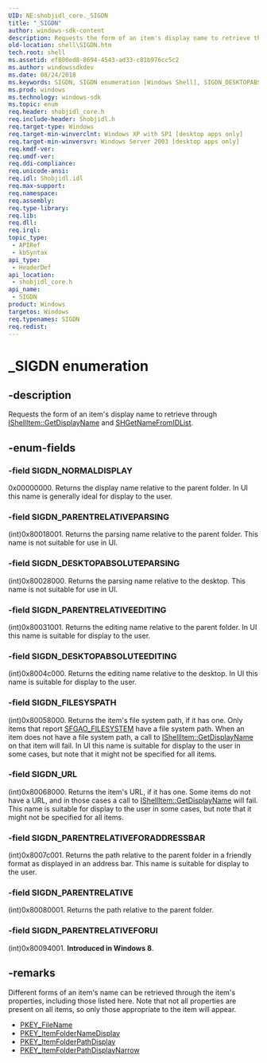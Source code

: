 ```yaml
---
UID: NE:shobjidl_core._SIGDN
title: "_SIGDN"
author: windows-sdk-content
description: Requests the form of an item's display name to retrieve through IShellItem::GetDisplayName and SHGetNameFromIDList.
old-location: shell\SIGDN.htm
tech.root: shell
ms.assetid: ef800ed8-8694-4543-ad33-c81b976cc5c2
ms.author: windowssdkdev
ms.date: 08/24/2018
ms.keywords: SIGDN, SIGDN enumeration [Windows Shell], SIGDN_DESKTOPABSOLUTEEDITING, SIGDN_DESKTOPABSOLUTEPARSING, SIGDN_FILESYSPATH, SIGDN_NORMALDISPLAY, SIGDN_PARENTRELATIVE, SIGDN_PARENTRELATIVEEDITING, SIGDN_PARENTRELATIVEFORADDRESSBAR, SIGDN_PARENTRELATIVEFORUI, SIGDN_PARENTRELATIVEPARSING, SIGDN_URL, _SIGDN, inet_SIGDN, shell.SIGDN, shobjidl_core/SIGDN, shobjidl_core/SIGDN_DESKTOPABSOLUTEEDITING, shobjidl_core/SIGDN_DESKTOPABSOLUTEPARSING, shobjidl_core/SIGDN_FILESYSPATH, shobjidl_core/SIGDN_NORMALDISPLAY, shobjidl_core/SIGDN_PARENTRELATIVE, shobjidl_core/SIGDN_PARENTRELATIVEEDITING, shobjidl_core/SIGDN_PARENTRELATIVEFORADDRESSBAR, shobjidl_core/SIGDN_PARENTRELATIVEFORUI, shobjidl_core/SIGDN_PARENTRELATIVEPARSING, shobjidl_core/SIGDN_URL
ms.prod: windows
ms.technology: windows-sdk
ms.topic: enum
req.header: shobjidl_core.h
req.include-header: Shobjidl.h
req.target-type: Windows
req.target-min-winverclnt: Windows XP with SP1 [desktop apps only]
req.target-min-winversvr: Windows Server 2003 [desktop apps only]
req.kmdf-ver: 
req.umdf-ver: 
req.ddi-compliance: 
req.unicode-ansi: 
req.idl: Shobjidl.idl
req.max-support: 
req.namespace: 
req.assembly: 
req.type-library: 
req.lib: 
req.dll: 
req.irql: 
topic_type:
 - APIRef
 - kbSyntax
api_type:
 - HeaderDef
api_location:
 - shobjidl_core.h
api_name:
 - SIGDN
product: Windows
targetos: Windows
req.typenames: SIGDN
req.redist: 
---
```


# _SIGDN enumeration


## -description


Requests the form of an item's display name to retrieve through <a href="https://msdn.microsoft.com/9b159be9-3797-4c8b-90f8-9d3b3a3afb71">IShellItem::GetDisplayName</a> and <a href="https://msdn.microsoft.com/d2fc1eeb-bd76-4bd7-9a4f-4142e53f0afb">SHGetNameFromIDList</a>.


## -enum-fields




### -field SIGDN_NORMALDISPLAY

0x00000000. Returns the display name relative to the parent folder. In UI this name is generally ideal for display to the user.


### -field SIGDN_PARENTRELATIVEPARSING

(int)0x80018001. Returns the parsing name relative to the parent folder. This name is not suitable for use in UI.


### -field SIGDN_DESKTOPABSOLUTEPARSING

(int)0x80028000. Returns the parsing name relative to the desktop. This name is not suitable for use in UI.


### -field SIGDN_PARENTRELATIVEEDITING

(int)0x80031001. Returns the editing name relative to the parent folder. In UI this name is suitable for display to the user.


### -field SIGDN_DESKTOPABSOLUTEEDITING

(int)0x8004c000. Returns the editing name relative to the desktop. In UI this name is suitable for display to the user.


### -field SIGDN_FILESYSPATH

(int)0x80058000. Returns the item's file system path, if it has one. Only items that report <a href="https://msdn.microsoft.com/4cb85995-cdc8-4474-8c4d-c783ac91c759">SFGAO_FILESYSTEM</a> have a file system path. When an item does not have a file system path, a call to <a href="https://msdn.microsoft.com/9b159be9-3797-4c8b-90f8-9d3b3a3afb71">IShellItem::GetDisplayName</a> on that item will fail. In UI this name is suitable for display to the user in some cases, but note that it might not be specified for all items.


### -field SIGDN_URL

(int)0x80068000. Returns the item's URL, if it has one. Some items do not have a URL, and in those cases a call to <a href="https://msdn.microsoft.com/9b159be9-3797-4c8b-90f8-9d3b3a3afb71">IShellItem::GetDisplayName</a> will fail. This name is suitable for display to the user in some cases, but note that it might not be specified for all items.


### -field SIGDN_PARENTRELATIVEFORADDRESSBAR

(int)0x8007c001. Returns the path relative to the parent folder in a friendly format as displayed in an address bar. This name is suitable for display to the user.


### -field SIGDN_PARENTRELATIVE

(int)0x80080001. Returns the path relative to the parent folder.


### -field SIGDN_PARENTRELATIVEFORUI

(int)0x80094001. <b>Introduced in Windows 8</b>.


## -remarks



Different forms of an item's name can be retrieved through the item's properties, including those listed here. Note that not all properties are present on all items, so only those appropriate to the item will appear.
            
                

<ul>
<li>
<a href="https://msdn.microsoft.com/40940026-6c67-4196-aff6-5f846dc94f27">PKEY_FileName</a>
</li>
<li>
<a href="https://msdn.microsoft.com/4049b6cb-41a1-4df6-89d1-a2022d3a285d">PKEY_ItemFolderNameDisplay</a>
</li>
<li>
<a href="https://msdn.microsoft.com/16f67edc-ca8a-4c2e-9d9b-be8600446e51">PKEY_ItemFolderPathDisplay</a>
</li>
<li>
<a href="https://msdn.microsoft.com/f60b7465-bca4-4c7b-9caf-9cda1bf6eeeb">PKEY_ItemFolderPathDisplayNarrow</a>
</li>
</ul>


